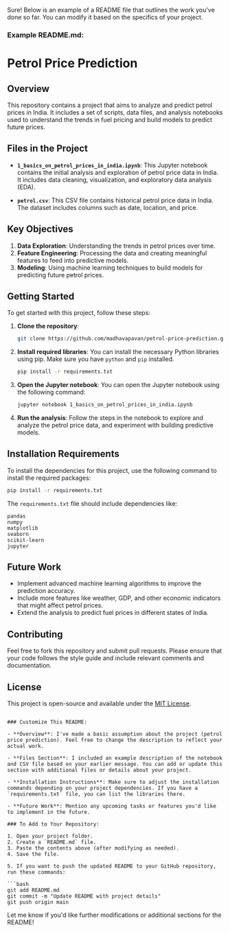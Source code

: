 Sure! Below is an example of a README file that outlines the work you've done so far. You can modify it based on the specifics of your project.

### Example README.md:

# Petrol Price Prediction

## Overview
This repository contains a project that aims to analyze and predict petrol prices in India. It includes a set of scripts, data files, and analysis notebooks used to understand the trends in fuel pricing and build models to predict future prices.

## Files in the Project

- **`1_basics_on_petrol_prices_in_india.ipynb`**: 
  This Jupyter notebook contains the initial analysis and exploration of petrol price data in India. It includes data cleaning, visualization, and exploratory data analysis (EDA).

- **`petrol.csv`**: 
  This CSV file contains historical petrol price data in India. The dataset includes columns such as date, location, and price.

## Key Objectives
1. **Data Exploration**: Understanding the trends in petrol prices over time.
2. **Feature Engineering**: Processing the data and creating meaningful features to feed into predictive models.
3. **Modeling**: Using machine learning techniques to build models for predicting future petrol prices.

## Getting Started

To get started with this project, follow these steps:

1. **Clone the repository**:
   ```bash
   git clone https://github.com/madhavapavan/petrol-price-prediction.git
   ```

2. **Install required libraries**:
   You can install the necessary Python libraries using pip. Make sure you have `python` and `pip` installed.
   ```bash
   pip install -r requirements.txt
   ```

3. **Open the Jupyter notebook**:
   You can open the Jupyter notebook using the following command:
   ```bash
   jupyter notebook 1_basics_on_petrol_prices_in_india.ipynb
   ```

4. **Run the analysis**:
   Follow the steps in the notebook to explore and analyze the petrol price data, and experiment with building predictive models.

## Installation Requirements
To install the dependencies for this project, use the following command to install the required packages:

```bash
pip install -r requirements.txt
```

The `requirements.txt` file should include dependencies like:
```
pandas
numpy
matplotlib
seaborn
scikit-learn
jupyter
```

## Future Work
- Implement advanced machine learning algorithms to improve the prediction accuracy.
- Include more features like weather, GDP, and other economic indicators that might affect petrol prices.
- Extend the analysis to predict fuel prices in different states of India.

## Contributing
Feel free to fork this repository and submit pull requests. Please ensure that your code follows the style guide and include relevant comments and documentation.

## License
This project is open-source and available under the [MIT License](LICENSE).

```

### Customize This README:

- **Overview**: I've made a basic assumption about the project (petrol price prediction). Feel free to change the description to reflect your actual work.
  
- **Files Section**: I included an example description of the notebook and CSV file based on your earlier message. You can add or update this section with additional files or details about your project.

- **Installation Instructions**: Make sure to adjust the installation commands depending on your project dependencies. If you have a `requirements.txt` file, you can list the libraries there.

- **Future Work**: Mention any upcoming tasks or features you'd like to implement in the future.

### To Add to Your Repository:

1. Open your project folder.
2. Create a `README.md` file.
3. Paste the contents above (after modifying as needed).
4. Save the file.

5. If you want to push the updated README to your GitHub repository, run these commands:

```bash
git add README.md
git commit -m "Update README with project details"
git push origin main
```

Let me know if you'd like further modifications or additional sections for the README!
